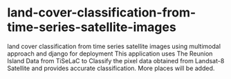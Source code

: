 # land-cover-classification-from-time-series-satellite-images
land cover classification from time series satellite images using multimodal approach and django for deployment
This application uses The Reunion Island Data from TiSeLaC to Classify the pixel data obtained from Landsat-8 Satellite
and provides accurate classification.
More places will be added.
